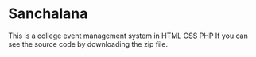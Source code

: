 # Sanchalana
This is a college event management system in HTML CSS PHP
If you can see the source code by downloading the zip file. 

